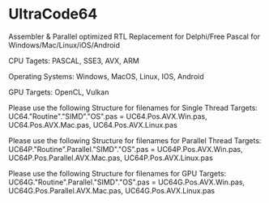 # UltraCode64
Assembler & Parallel optimized RTL Replacement for Delphi/Free Pascal for Windows/Mac/Linux/iOS/Android

CPU Tagets:
PASCAL, SSE3, AVX, ARM

Operating Systems:
Windows, MacOS, Linux, IOS, Android

GPU Targets:
OpenCL, Vulkan

Please use the following Structure for filenames for Single Thread Targets: 
UC64."Routine"."SIMD"."OS".pas = UC64.Pos.AVX.Win.pas, UC64.Pos.AVX.Mac.pas, UC64.Pos.AVX.Linux.pas

Please use the following Structure for filenames for Parallel Thread Targets: 
UC64P."Routine".Parallel."SIMD"."OS".pas = UC64P.Pos.AVX.Win.pas, UC64P.Pos.Parallel.AVX.Mac.pas, UC64P.Pos.AVX.Linux.pas

Please use the following Structure for filenames for GPU Targets: 
UC64G."Routine".Parallel."SIMD"."OS".pas = UC64G.Pos.AVX.Win.pas, UC64G.Pos.Parallel.AVX.Mac.pas, UC64G.Pos.AVX.Linux.pas
